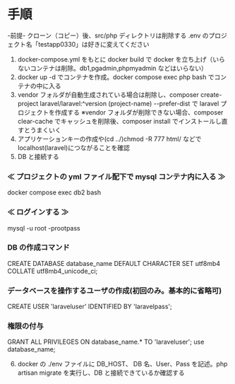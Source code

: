 # 手順

-前提-
クローン（コピー）後、src/php ディレクトリは削除する
.env のプロジェクト名「testapp0330」は好きに変えてください

1. docker-compose.yml をもとに docker build で docker を立ち上げ（いらないコンテナは削除。db1,pgadmin,phpmyadmin などはいらない）
2. docker up -d でコンテナを作成。docker compose exec php bash でコンテナの中に入る
3. vendor フォルダが自動生成されている場合は削除し、composer create-project laravel/laravel:^version (project-name) --prefer-dist で laravel プロジェクトを作成する
   ※vendor フォルダが削除できない場合、composer clear-cache でキャッシュを削除後、composer install でインストールし直すとうまくいく
4. アプリケーションキーの作成や(cd ../)chmod -R 777 html/ などで localhost(laravel)につながることを確認
5. DB と接続する

### ≪ プロジェクトの yml ファイル配下で mysql コンテナ内に入る ≫

docker compose exec db2 bash

### ≪ ログインする ≫

mysql -u root -prootpass

### DB の作成コマンド

CREATE DATABASE database_name DEFAULT CHARACTER SET utf8mb4 COLLATE utf8mb4_unicode_ci;

### データベースを操作するユーザの作成(初回のみ。基本的に省略可)

CREATE USER 'laraveluser' IDENTIFIED BY 'laravelpass';

### 権限の付与

GRANT ALL PRIVILEGES ON database_name.\* TO 'laraveluser';
use database_name;

6. docker の ./env ファイルに DB_HOST、 DB 名、User、Pass を記述。php artisan migrate を実行し、DB と接続できているか確認する
